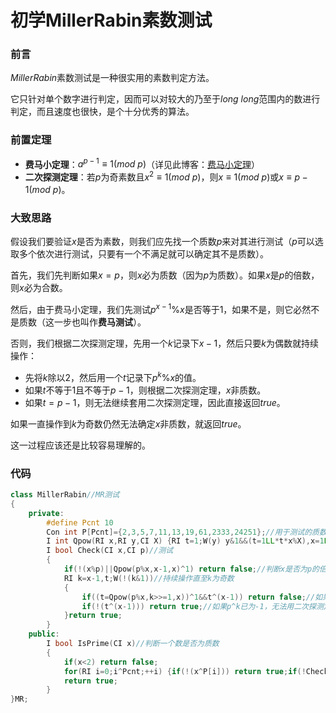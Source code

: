 # 初学MillerRabin素数测试

### 前言

$MillerRabin$素数测试是一种很实用的素数判定方法。

它只针对单个数字进行判定，因而可以对较大的乃至于$long\ long$范围内的数进行判定，而且速度也很快，是个十分优秀的算法。

### 前置定理

-   **费马小定理**：$a^{p-1}\equiv1(mod\ p)$（详见此博客：[费马小定理](https://www.cnblogs.com/chenxiaoran666/p/Fermat_little.html)）
-   **二次探测定理**：若$p$为奇素数且$x^2\equiv1(mod\ p)$，则$x\equiv1(mod\ p)$或$x\equiv p-1(mod\ p)$。

### 大致思路

假设我们要验证$x$是否为素数，则我们应先找一个质数$p$来对其进行测试（$p$可以选取多个依次进行测试，只要有一个不满足就可以确定其不是质数）。

首先，我们先判断如果$x=p$，则$x$必为质数（因为$p$为质数）。如果$x$是$p$的倍数，则$x$必为合数。

然后，由于费马小定理，我们先测试$p^{x-1}\%x$是否等于$1$，如果不是，则它必然不是质数（这一步也叫作**费马测试**）。

否则，我们根据二次探测定理，先用一个$k$记录下$x-1$，然后只要$k$为偶数就持续操作：

-   先将$k$除以$2$，然后用一个$t$记录下$p^k\%x$的值。
-   如果$t$不等于$1$且不等于$p-1$，则根据二次探测定理，$x$非质数。
-   如果$t=p-1$，则无法继续套用二次探测定理，因此直接返回$true$。

如果一直操作到$k$为奇数仍然无法确定$x$非质数，就返回$true$。

这一过程应该还是比较容易理解的。

### 代码

```cpp
class MillerRabin//MR测试
{
    private:
        #define Pcnt 10
        Con int P[Pcnt]={2,3,5,7,11,13,19,61,2333,24251};//用于测试的质数
        I int Qpow(RI x,RI y,CI X) {RI t=1;W(y) y&1&&(t=1LL*t*x%X),x=1LL*x*x%X,y>>=1;return t;}//快速幂
        I bool Check(CI x,CI p)//测试
        {
            if(!(x%p)||Qpow(p%x,x-1,x)^1) return false;//判断x是否为p的倍数，然后费马测试
            RI k=x-1,t;W(!(k&1))//持续操作直至k为奇数
            {
                if((t=Qpow(p%x,k>>=1,x))^1&&t^(x-1)) return false;//如果p^k不是1也不是-1，说明x不是质数
                if(!(t^(x-1))) return true;//如果p^k已为-1，无法用二次探测定理，因此返回true
            }return true;
        }
    public:
        I bool IsPrime(CI x)//判断一个数是否为质数
        {
            if(x<2) return false;
            for(RI i=0;i^Pcnt;++i) {if(!(x^P[i])) return true;if(!Check(x,P[i])) return false;}//枚举质数进行测试
            return true;
        }
}MR;
```